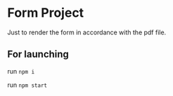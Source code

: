 # Form Project

Just to render the form in accordance with the pdf file.

For launching
- 
run `npm i`

run `npm start`